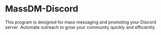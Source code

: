 # MassDM-Discord
This program is designed for mass messaging and promoting your Discord server. Automate outreach to grow your community quickly and efficiently.
